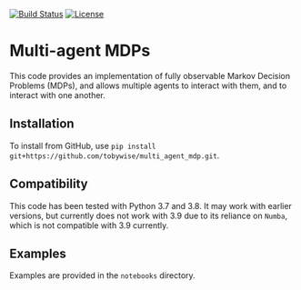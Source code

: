 [![Build Status](https://travis-ci.com/tobywise/multi_agent_mdp.svg?branch=master)](https://travis-ci.com/tobywise/multi_agent_mdp) [![License](https://img.shields.io/badge/License-MIT-blue.svg?style=flat)](https://opensource.org/licenses/MIT)

# Multi-agent MDPs 

This code provides an implementation of fully observable Markov Decision Problems (MDPs), and allows multiple agents to interact with them, and to interact with one another.

## Installation

To install from GitHub, use `pip install git+https://github.com/tobywise/multi_agent_mdp.git`. 

## Compatibility

This code has been tested with Python 3.7 and 3.8. It may work with earlier versions, but currently does not work with 3.9 due to its reliance on `Numba`, which is not compatible with 3.9 currently.

## Examples

Examples are provided in the `notebooks` directory.